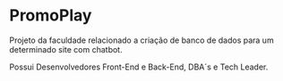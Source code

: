 # PromoPlay
Projeto da faculdade relacionado a criação de banco de dados para um determinado site com chatbot.

Possui Desenvolvedores Front-End e Back-End, DBA´s e Tech Leader.
